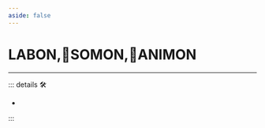 ```yaml
---
aside: false
---
```

# <labor>LABON</labor>,🔷<soma>SOMON</soma>,💜<anima>ANIMON</anima>

---

<!-- =================================================== -->
<!-- =================================================== -->
<!-- =================================================== -->
<!-- =================================================== -->
<!-- =================================================== -->
::: details 🛠

-

:::